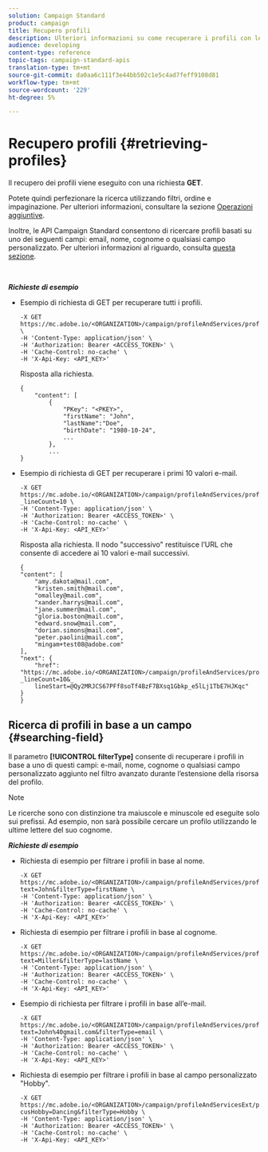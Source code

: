 ```yaml
---
solution: Campaign Standard
product: campaign
title: Recupero profili
description: Ulteriori informazioni su come recuperare i profili con le API.
audience: developing
content-type: reference
topic-tags: campaign-standard-apis
translation-type: tm+mt
source-git-commit: da0aa6c111f3e44bb502c1e5c4ad7feff9108d81
workflow-type: tm+mt
source-wordcount: '229'
ht-degree: 5%

---
```



# Recupero profili {#retrieving-profiles}

Il recupero dei profili viene eseguito con una richiesta **GET**.

Potete quindi perfezionare la ricerca utilizzando filtri, ordine e impaginazione. Per ulteriori informazioni, consultare la sezione [Operazioni aggiuntive](../../api/using/sorting.md).

Inoltre, le API Campaign Standard consentono di ricercare profili basati su uno dei seguenti campi: email, nome, cognome o qualsiasi campo personalizzato. Per ulteriori informazioni al riguardo, consulta [questa sezione](#searching-field).

<br/>

***Richieste di esempio***

* Esempio di richiesta di GET per recuperare tutti i profili.

   ```
   -X GET https://mc.adobe.io/<ORGANIZATION>/campaign/profileAndServices/profile \
   -H 'Content-Type: application/json' \
   -H 'Authorization: Bearer <ACCESS_TOKEN>' \
   -H 'Cache-Control: no-cache' \
   -H 'X-Api-Key: <API_KEY>'
   ```

   Risposta alla richiesta.

   ```
   {
       "content": [
           {
               "PKey": "<PKEY>",
               "firstName": "John",
               "lastName":"Doe",
               "birthDate": "1980-10-24",
               ...
           },
           ...
   }
   ```

* Esempio di richiesta di GET per recuperare i primi 10 valori e-mail.

   ```
   -X GET https://mc.adobe.io/<ORGANIZATION>/campaign/profileAndServices/profile/email?_lineCount=10 \
   -H 'Content-Type: application/json' \
   -H 'Authorization: Bearer <ACCESS_TOKEN>' \
   -H 'Cache-Control: no-cache' \
   -H 'X-Api-Key: <API_KEY>'
   ```

   Risposta alla richiesta. Il nodo &quot;successivo&quot; restituisce l’URL che consente di accedere ai 10 valori e-mail successivi.

   ```
   {
   "content": [
       "amy.dakota@mail.com",
       "kristen.smith@mail.com",
       "omalley@mail.com",
       "xander.harrys@mail.com",
       "jane.summer@mail.com",
       "gloria.boston@mail.com",
       "edward.snow@mail.com",
       "dorian.simons@mail.com",
       "peter.paolini@mail.com",
       "mingam+test08@adobe.com"
   ],
   "next": {
       "href": "https://mc.adobe.io/<ORGANIZATION>/campaign/profileAndServices/profile/email?_lineCount=10&_
       lineStart=@Qy2MRJCS67PFf8soTf4BzF7BXsq1Gbkp_e5lLj1TbE7HJKqc"
   }
   }
   ```

## Ricerca di profili in base a un campo {#searching-field}

Il parametro **[!UICONTROL filterType]** consente di recuperare i profili in base a uno di questi campi: e-mail, nome, cognome o qualsiasi campo personalizzato aggiunto nel filtro avanzato durante l’estensione della risorsa del profilo.

>[!NOTE]
>
>Le ricerche sono con distinzione tra maiuscole e minuscole ed eseguite solo sui prefissi. Ad esempio, non sarà possibile cercare un profilo utilizzando le ultime lettere del suo cognome.

***Richieste di esempio***

* Richiesta di esempio per filtrare i profili in base al nome.

   ```
   -X GET https://mc.adobe.io/<ORGANIZATION>/campaign/profileAndServices/profile/byText?text=John&filterType=firstName \
   -H 'Content-Type: application/json' \
   -H 'Authorization: Bearer <ACCESS_TOKEN>' \
   -H 'Cache-Control: no-cache' \
   -H 'X-Api-Key: <API_KEY>'
   ```

* Richiesta di esempio per filtrare i profili in base al cognome.

   ```
   -X GET https://mc.adobe.io/<ORGANIZATION>/campaign/profileAndServices/profile/byText?text=Miller&filterType=lastName \
   -H 'Content-Type: application/json' \
   -H 'Authorization: Bearer <ACCESS_TOKEN>' \
   -H 'Cache-Control: no-cache' \
   -H 'X-Api-Key: <API_KEY>'
   ```

* Esempio di richiesta per filtrare i profili in base all’e-mail.

   ```
   -X GET https://mc.adobe.io/<ORGANIZATION>/campaign/profileAndServices/profile/byText?text=John%40gmail.com&filterType=email \
   -H 'Content-Type: application/json' \
   -H 'Authorization: Bearer <ACCESS_TOKEN>' \
   -H 'Cache-Control: no-cache' \
   -H 'X-Api-Key: <API_KEY>'
   ```

* Richiesta di esempio per filtrare i profili in base al campo personalizzato &quot;Hobby&quot;.

   ```
   -X GET https://mc.adobe.io/<ORGANIZATION>/campaign/profileAndServicesExt/profile/byText?cusHobby=Dancing&filterType=Hobby \
   -H 'Content-Type: application/json' \
   -H 'Authorization: Bearer <ACCESS_TOKEN>' \
   -H 'Cache-Control: no-cache' \
   -H 'X-Api-Key: <API_KEY>'
   ```
